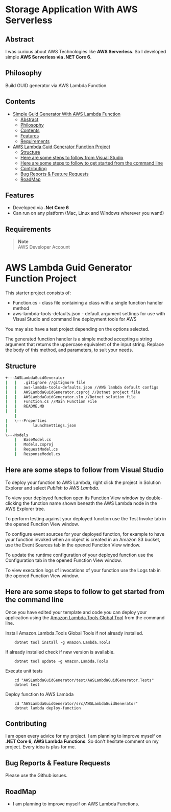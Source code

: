 # Storage Application With AWS Serverless

## Abstract

I was curious about AWS Technologies like **AWS Serverless**. So I developed simple **AWS Serverless via .NET Core 6**.

## Philosophy

Build GUID generator via AWS Lambda Function.

## Contents

- [Simple Guid Generator With AWS Lambda Function](#simple-guid-generator-with-aws-lambda-function)
  - [Abstract](#abstract)
  - [Philosophy](#philosophy)
  - [Contents](#contents)
  - [Features](#features)
  - [Requirements](#requirements)
- [AWS Lambda Guid Generator Function Project](#aws-lambda-guid-generator-function-project)
  - [Structure](#structure)
  - [Here are some steps to follow from Visual Studio](#here-are-some-steps-to-follow-from-visual-studio)
  - [Here are some steps to follow to get started from the command line](#here-are-some-steps-to-follow-to-get-started-from-the-command-line)
  - [Contributing](#contributing)
  - [Bug Reports \& Feature Requests](#bug-reports--feature-requests)
  - [RoadMap](#roadmap)

## Features

- Developed via **.Net Core 6**
- Can run on any platform (Mac, Linux and Windows wherever you want!)

## Requirements

> **Note** <br />
> AWS Developer Account <br />

# AWS Lambda Guid Generator Function Project

This starter project consists of:

- Function.cs - class file containing a class with a single function handler method
- aws-lambda-tools-defaults.json - default argument settings for use with Visual Studio and command line deployment tools for AWS

You may also have a test project depending on the options selected.

The generated function handler is a simple method accepting a string argument that returns the uppercase equivalent of the input string. Replace the body of this method, and parameters, to suit your needs.

## Structure

```bash
+---AWSLambdaGuidGenerator
|   |   .gitignore //gitignore file
|   |   aws-lambda-tools-defaults.json //AWS lambda default configs
|   |   AWSLambdaGuidGenerator.csproj //Dotnet project file
|   |   AWSLambdaGuidGenerator.sln //Dotnet solution file
|   |   Function.cs //Main Function File
|   |   README.MD
|   |   
    |                  
|   \---Properties
|           launchSettings.json
|           
\---Models
    |   BaseModel.cs
    |   Models.csproj
    |   RequestModel.cs
    |   ResponseModel.cs  
```

## Here are some steps to follow from Visual Studio

To deploy your function to AWS Lambda, right click the project in Solution Explorer and select *Publish to AWS Lambda*.

To view your deployed function open its Function View window by double-clicking the function name shown beneath the AWS Lambda node in the AWS Explorer tree.

To perform testing against your deployed function use the Test Invoke tab in the opened Function View window.

To configure event sources for your deployed function, for example to have your function invoked when an object is created in an Amazon S3 bucket, use the Event Sources tab in the opened Function View window.

To update the runtime configuration of your deployed function use the Configuration tab in the opened Function View window.

To view execution logs of invocations of your function use the Logs tab in the opened Function View window.

## Here are some steps to follow to get started from the command line

Once you have edited your template and code you can deploy your application using the [Amazon.Lambda.Tools Global Tool](https://github.com/aws/aws-extensions-for-dotnet-cli#aws-lambda-amazonlambdatools) from the command line.

Install Amazon.Lambda.Tools Global Tools if not already installed.

```
    dotnet tool install -g Amazon.Lambda.Tools
```

If already installed check if new version is available.

```
    dotnet tool update -g Amazon.Lambda.Tools
```

Execute unit tests

```
    cd "AWSLambdaGuidGenerator/test/AWSLambdaGuidGenerator.Tests"
    dotnet test
```

Deploy function to AWS Lambda

```
    cd "AWSLambdaGuidGenerator/src/AWSLambdaGuidGenerator"
    dotnet lambda deploy-function
```

## Contributing

I am open every advice for my project. I am planning to improve myself on **.NET Core 6, AWS Lambda Functions**. So don't hesitate comment on my project. Every idea is plus for me.

## Bug Reports & Feature Requests

Please use the Github issues.

## RoadMap

- I am planning to improve myself on AWS Lambda Functions.